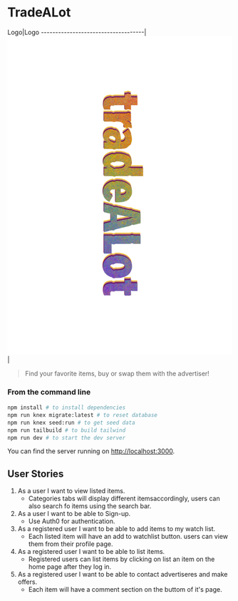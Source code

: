 # TradeALot

Logo|Logo
------------------------------------|
![Logo](client/styles/logo.png)|

> Find your favorite items, buy or swap them with the advertiser!

### From the command line

```bash
npm install # to install dependencies
npm run knex migrate:latest # to reset database
npm run knex seed:run # to get seed data
npm run tailbuild # to build tailwind
npm run dev # to start the dev server
```

You can find the server running on [http://localhost:3000](http://localhost:3000).

## User Stories
1. As a user I want to view listed items.
    - Categories tabs will display different itemsaccordingly, users can also search fo items using the search bar.
3. As a user I want to be able to Sign-up.
    - Use Auth0 for authentication.
4. As a registered user I want to be able to add items to my watch list.
    - Each listed item will have an add to watchlist button. users can view them from their profile page.
5. As a registered user I want to be able to list items.
    - Registered users can list items by clicking on list an item on the home page after they log in.
7. As a registered user I want to be able to contact advertiseres and make offers.
    - Each item will have a comment section on the buttom of it's page.
